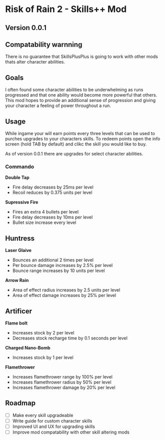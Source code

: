 # Risk of Rain 2 - Skills++ Mod

## Version 0.0.1

## Compatability warnning
There is no guarantee that SkillsPlusPlus is going to work with other mods thats alter character abilities.

## Goals

I often found some character abilities to be underwhelming as runs progressed and that one ability would become more powerful that others.
This mod hopes to provide an additional sense of progression and giving your character a feeling of power throughout a run.

## Usage

While ingame your will earn points every three levels that can be used to purches upgrades to your characters skills.
To redeem points open the info screen (hold TAB by default) and clikc the skill you would like to buy.

As of version 0.0.1 there are upgrades for select character abilities.

### Commando

**Double Tap**

* Fire delay decreases by 25ms per level
* Recoil reduces by 0.375 units per level

**Supressive Fire**

* Fires an extra 4 bullets per level
* Fire delay decreases by 10ms per level
* Bullet size increase every level

## Huntress

**Laser Glaive**

* Bounces an additional 2 times per level
* Per bounce damage increases by 2.5% per level
* Bounce range increases by 10 units per level

**Arrow Rain**

* Area of effect radius increases by 2.5 units per level
* Area of effect damage increases by 25% per level

## Artificer

**Flame bolt**

* Increases stock by 2 per level
* Decreases stock recharge time by 0.1 seconds per level

**Charged Nano-Bomb**

* Increases stock by 1 per level

**Flamethrower**

* Increases flamethrower range by 100% per level
* Increases flamethrower radius by 50% per level
* Increases flamethrower damage by 20% per level

## Roadmap

* [ ] Make every skill upgradeable
* [ ] Write guide for custom character skills
* [ ] Improved UI and UX for upgrading skills
* [ ] Improve mod compatability with other skill altering mods
